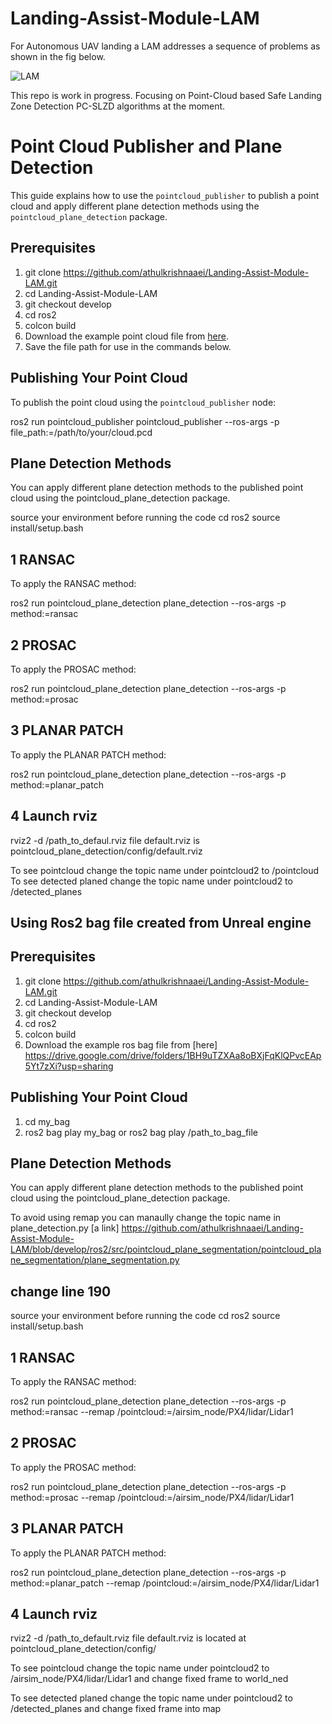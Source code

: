 # Landing-Assist-Module-LAM
For Autonomous UAV landing a LAM addresses a sequence of problems as shown in the fig below.

![LAM](https://github.com/Robotgir/Landing-Assist-Module-LAM/assets/47585672/b35b1021-e451-4f36-b16c-2d00289be256)

This repo is work in progress.
Focusing on Point-Cloud based Safe Landing Zone Detection PC-SLZD algorithms at the moment.

# Point Cloud Publisher and Plane Detection

This guide explains how to use the `pointcloud_publisher` to publish a point cloud and apply different plane detection methods using the `pointcloud_plane_detection` package.

## Prerequisites
1. git clone https://github.com/athulkrishnaaei/Landing-Assist-Module-LAM.git
2. cd Landing-Assist-Module-LAM
3. git checkout develop
4. cd ros2
5. colcon build
2. Download the example point cloud file from [here](https://drive.google.com/file/d/1NYAtHWjuo6R7qI4s55TbW7oRZUM73guQ/view?usp=sharing).
3. Save the file path for use in the commands below.

## Publishing Your Point Cloud

To publish the point cloud using the `pointcloud_publisher` node:

ros2 run pointcloud_publisher pointcloud_publisher --ros-args -p file_path:=/path/to/your/cloud.pcd


## Plane Detection Methods

You can apply different plane detection methods to the published point cloud using the pointcloud_plane_detection package.

source your environment before running the code 
cd ros2 
source install/setup.bash
## 1 RANSAC
To apply the RANSAC method:

ros2 run pointcloud_plane_detection plane_detection --ros-args -p method:=ransac

## 2 PROSAC
To apply the PROSAC method:

ros2 run pointcloud_plane_detection plane_detection --ros-args -p method:=prosac

## 3 PLANAR PATCH
To apply the PLANAR PATCH method:

ros2 run pointcloud_plane_detection plane_detection --ros-args -p method:=planar_patch

## 4 Launch rviz
rviz2 -d /path_to_defaul.rviz file 
default.rviz is pointcloud_plane_detection/config/default.rviz

To see pointcloud change the topic name under pointcloud2 to /pointcloud
To see detected planed change the topic name under pointcloud2 to /detected_planes

## Using Ros2 bag file created from Unreal engine 

## Prerequisites
1. git clone https://github.com/athulkrishnaaei/Landing-Assist-Module-LAM.git
2. cd Landing-Assist-Module-LAM
3. git checkout develop
4. cd ros2
5. colcon build
6. Download the example ros bag file from [here] https://drive.google.com/drive/folders/1BH9uTZXAa8oBXjFqKlQPvcEAp5Yt7zXi?usp=sharing

## Publishing Your Point Cloud
1. cd my_bag
2. ros2 bag play my_bag or ros2 bag play /path_to_bag_file

## Plane Detection Methods

You can apply different plane detection methods to the published point cloud using the pointcloud_plane_detection package.

To avoid using remap you can manaully change the topic name in plane_detection.py [a link] https://github.com/athulkrishnaaei/Landing-Assist-Module-LAM/blob/develop/ros2/src/pointcloud_plane_segmentation/pointcloud_plane_segmentation/plane_segmentation.py 
## change line 190

source your environment before running the code 
cd ros2 
source install/setup.bash

## 1 RANSAC
To apply the RANSAC method:

ros2 run pointcloud_plane_detection plane_detection --ros-args -p method:=ransac --remap /pointcloud:=/airsim_node/PX4/lidar/Lidar1

## 2 PROSAC
To apply the PROSAC method:

ros2 run pointcloud_plane_detection plane_detection --ros-args -p method:=prosac --remap /pointcloud:=/airsim_node/PX4/lidar/Lidar1

## 3 PLANAR PATCH
To apply the PLANAR PATCH method:

ros2 run pointcloud_plane_detection plane_detection --ros-args -p method:=planar_patch --remap /pointcloud:=/airsim_node/PX4/lidar/Lidar1

## 4 Launch rviz
rviz2 -d /path_to_default.rviz file 
default.rviz is located at pointcloud_plane_detection/config/

To see pointcloud change the topic name under pointcloud2 to /airsim_node/PX4/lidar/Lidar1 and change fixed frame to world_ned

To see detected planed change the topic name under pointcloud2 to /detected_planes and change fixed frame into map
